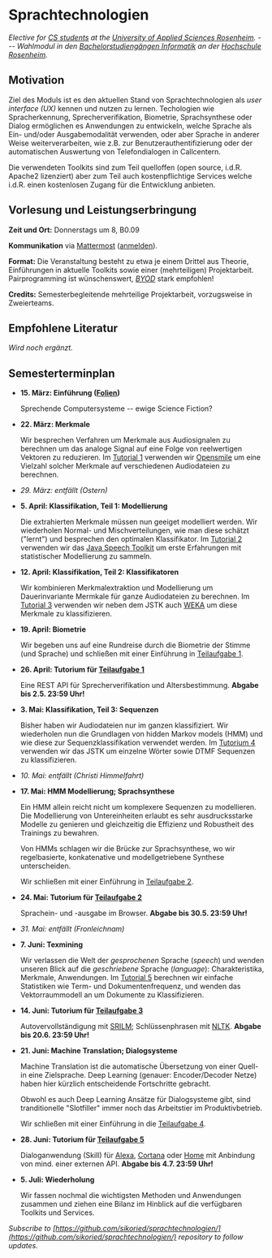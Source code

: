 # Sprachtechnologien

_Elective for [CS students](https://www.fh-rosenheim.de/technik/informatik-mathematik/) at the [University of Applied Sciences Rosenheim](https://www.fh-rosenheim.de). --- Wahlmodul in den [Bachelorstudiengängen Informatik](https://www.fh-rosenheim.de/technik/informatik-mathematik/) an der [Hochschule Rosenheim](https://www.fh-rosenheim.de)._


## Motivation

Ziel des Moduls ist es den aktuellen Stand von Sprachtechnologien als _user interface (UX)_ kennen und nutzen zu lernen.
Techologien wie Spracherkennung, Sprecherverifikation, Biometrie, Sprachsynthese oder Dialog ermöglichen es Anwendungen zu entwickeln, welche Sprache als Ein- und/oder Ausgabemodalität verwenden, oder aber Sprache in anderer Weise weiterverarbeiten, wie z.B. zur Benutzerauthentifizierung oder der automatischen Auswertung von Telefondialogen in Callcentern.

Die verwendeten Toolkits sind zum Teil quelloffen (open source, i.d.R. Apache2 lizenziert) aber zum Teil auch kostenpflichtige Services welche i.d.R. einen kostenlosen Zugang für die Entwicklung anbieten.


## Vorlesung und Leistungserbringung

**Zeit und Ort:** Donnerstags um 8, B0.09

**Kommunikation** via [Mattermost](https://inf-mattermost.fh-rosenheim.de/st-2018/channels/town-square) ([anmelden](https://inf-mattermost.fh-rosenheim.de/signup_user_complete/?id=dbikwed4jjy3t83icbjctitair)).

**Format:** Die Veranstaltung besteht zu etwa je einem Drittel aus Theorie, Einführungen in aktuelle Toolkits sowie einer (mehrteiligen) Projektarbeit.
Pairprogramming ist wünschenswert, [_BYOD_](https://en.wikipedia.org/wiki/Bring_your_own_device) stark empfohlen!

**Credits:** Semesterbegleitende mehrteilige Projektarbeit, vorzugsweise in Zweierteams.


## Empfohlene Literatur

_Wird noch ergänzt._


## Semesterterminplan

- **15. März: Einführung ([Folien](01-intro/))**
	
	Sprechende Computersysteme -- ewige Science Fiction?

- **22. März: Merkmale**
	
	Wir besprechen Verfahren um Merkmale aus Audiosignalen zu berechnen um das analoge Signal auf eine Folge von reelwertigen Vektoren zu reduzieren.
	Im [Tutorial 1]() verwenden wir [Opensmile](https://audeering.com/technology/opensmile/) um eine Vielzahl solcher Merkmale auf verschiedenen Audiodateien zu berechnen.

- _29. März: entfällt (Ostern)_

- **5. April: Klassifikation, Teil 1: Modellierung**
	
	Die extrahierten Merkmale müssen nun geeiget modelliert werden.
	Wir wiederholen Normal- und Mischverteilungen, wie man diese schätzt ("lernt") und besprechen den optimalen Klassifikator.
	Im [Tutorial 2]() verwenden wir das [Java Speech Toolkit](https://github.com/sikoried/jstk) um erste Erfahrungen mit statistischer Modellierung zu sammeln.

- **12. April: Klassifikation, Teil 2: Klassifikatoren**

	Wir kombinieren Merkmalextraktion und Modellierung um Dauerinvariante Mermkale für ganze Audiodateien zu berechnen.
	Im [Tutorial 3]() verwenden wir neben dem JSTK auch [WEKA](https://www.cs.waikato.ac.nz/~ml/weka/) um diese Merkmale zu klassifizieren.

- **19. April: Biometrie**
	
	Wir begeben uns auf eine Rundreise durch die Biometrie der Stimme (und Sprache) und schließen mit einer Einführung in [Teilaufgabe 1](teilaufgabe1/).

- **26. April: Tutorium für [Teilaufgabe 1](teilaufgabe1/)**

	Eine REST API für Sprecherverifikation und Altersbestimmung.
	**Abgabe bis 2.5. 23:59 Uhr!**

- **3. Mai: Klassifikation, Teil 3: Sequenzen**
	
	Bisher haben wir Audiodateien nur im ganzen klassifiziert.
	Wir wiederholen nun die Grundlagen von hidden Markov models (HMM) und wie diese zur Sequenzklassifikation verwendet werden.
	Im [Tutorium 4]() verwenden wir das JSTK um einzelne Wörter sowie DTMF Sequenzen zu klassifizieren.

- _10. Mai: entfällt (Christi Himmelfahrt)_

- **17. Mai: HMM Modellierung; Sprachsynthese**

	Ein HMM allein reicht nicht um komplexere Sequenzen zu modellieren.
	Die Modellierung von Untereinheiten erlaubt es sehr ausdrucksstarke Modelle zu genieren und gleichzeitig die Effizienz und Robustheit des Trainings zu bewahren.

	Von HMMs schlagen wir die Brücke zur Sprachsynthese, wo wir regelbasierte, konkatenative und modellgetriebene Synthese unterscheiden.

	Wir schließen mit einer Einführung in [Teilaufgabe 2](teilaufgabe2/).

- **24. Mai: Tutorium für [Teilaufgabe 2](teilaufgabe2/)**

	Sprachein- und -ausgabe im Browser.
	**Abgabe bis 30.5. 23:59 Uhr!**

- _31. Mai: entfällt (Fronleichnam)_

- **7. Juni: Texmining**
	
	Wir verlassen die Welt der _gesprochenen_ Sprache (_speech_) und wenden unseren Blick auf die _geschriebene_ Sprache (_language_):
	Charakteristika, Merkmale, Anwendungen.
	Im [Tutorial 5]() berechnen wir einfache Statistiken wie Term- und Dokumentenfrequenz, und wenden das Vektorraummodell an um Dokumente zu Klassifizieren.

- **14. Juni: Tutorium für [Teilaufgabe 3](teilaufgabe3/)**

	Autovervollständigung mit [SRILM](http://www.speech.sri.com/projects/srilm/); Schlüssenphrasen mit [NLTK](https://www.nltk.org/).
	**Abgabe bis 20.6. 23:59 Uhr!**
	

- **21. Juni: Machine Translation; Dialogsysteme**

	Machine Translation ist die automatische Übersetzung von einer Quell- in eine Zielsprache.
	Deep Learning (genauer: Encoder/Decoder Netze) haben hier kürzlich entscheidende Fortschritte gebracht.

	Obwohl es auch Deep Learning Ansätze für Dialogsysteme gibt, sind tranditionelle "Slotfiller" immer noch das Arbeitstier im Produktivbetrieb.

	Wir schließen mit einer Einführung in die [Teilaufgabe 4](teilaufgabe4/).

- **28. Juni: Tutorium für [Teilaufgabe 5](teilaufgabe4/)**

	Dialoganwendung (Skill) für [Alexa](https://developer.amazon.com/alexa), [Cortana](https://docs.microsoft.com/en-us/cortana/skills/get-started) oder [Home](https://dialogflow.com/) mit Anbindung von mind. einer externen API.
	**Abgabe bis 4.7. 23:59 Uhr!**

- **5. Juli: Wiederholung**
	
	Wir fassen nochmal die wichtigsten Methoden und Anwendungen zusammen und ziehen eine Bilanz im Hinblick auf die verfügbaren Toolkits und Services.


_Subscribe to [https://github.com/sikoried/sprachtechnologien/](https://github.com/sikoried/sprachtechnologien/) repository to follow updates._
